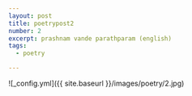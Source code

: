 ```yaml
---
layout: post
title: poetrypost2
number: 2
excerpt: prashnam vande parathparam (english)
tags:
  - poetry

---
```




![_config.yml]({{ site.baseurl }}/images/poetry/2.jpg)

